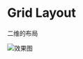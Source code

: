 # Grid Layout

二维的布局

![效果图](https://user-images.githubusercontent.com/9304701/43435542-fbea3102-94b2-11e8-8c98-0460249b2463.png)
